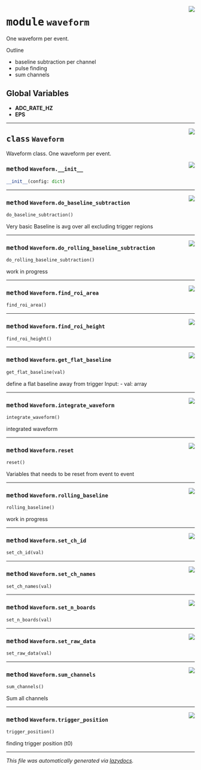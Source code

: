 <!-- markdownlint-disable -->

<a href="../../src/waveform.py#L0"><img align="right" style="float:right;" src="https://img.shields.io/badge/-source-cccccc?style=flat-square"></a>

# <kbd>module</kbd> `waveform`
One waveform per event. 

Outline 
- baseline subtraction per channel 
- pulse finding 
- sum channels 

**Global Variables**
---------------
- **ADC_RATE_HZ**
- **EPS**


---

<a href="../../src/waveform.py#L23"><img align="right" style="float:right;" src="https://img.shields.io/badge/-source-cccccc?style=flat-square"></a>

## <kbd>class</kbd> `Waveform`
Waveform class. One waveform per event. 

<a href="../../src/waveform.py#L27"><img align="right" style="float:right;" src="https://img.shields.io/badge/-source-cccccc?style=flat-square"></a>

### <kbd>method</kbd> `Waveform.__init__`

```python
__init__(config: dict)
```








---

<a href="../../src/waveform.py#L89"><img align="right" style="float:right;" src="https://img.shields.io/badge/-source-cccccc?style=flat-square"></a>

### <kbd>method</kbd> `Waveform.do_baseline_subtraction`

```python
do_baseline_subtraction()
```

Very basic Baseline is avg over all excluding trigger regions 

---

<a href="../../src/waveform.py#L143"><img align="right" style="float:right;" src="https://img.shields.io/badge/-source-cccccc?style=flat-square"></a>

### <kbd>method</kbd> `Waveform.do_rolling_baseline_subtraction`

```python
do_rolling_baseline_subtraction()
```

work in progress 

---

<a href="../../src/waveform.py#L147"><img align="right" style="float:right;" src="https://img.shields.io/badge/-source-cccccc?style=flat-square"></a>

### <kbd>method</kbd> `Waveform.find_roi_area`

```python
find_roi_area()
```





---

<a href="../../src/waveform.py#L164"><img align="right" style="float:right;" src="https://img.shields.io/badge/-source-cccccc?style=flat-square"></a>

### <kbd>method</kbd> `Waveform.find_roi_height`

```python
find_roi_height()
```





---

<a href="../../src/waveform.py#L76"><img align="right" style="float:right;" src="https://img.shields.io/badge/-source-cccccc?style=flat-square"></a>

### <kbd>method</kbd> `Waveform.get_flat_baseline`

```python
get_flat_baseline(val)
```

define a flat baseline away from trigger Input: 
    - val: array 

---

<a href="../../src/waveform.py#L122"><img align="right" style="float:right;" src="https://img.shields.io/badge/-source-cccccc?style=flat-square"></a>

### <kbd>method</kbd> `Waveform.integrate_waveform`

```python
integrate_waveform()
```

integrated waveform 

---

<a href="../../src/waveform.py#L45"><img align="right" style="float:right;" src="https://img.shields.io/badge/-source-cccccc?style=flat-square"></a>

### <kbd>method</kbd> `Waveform.reset`

```python
reset()
```

Variables that needs to be reset from event to event 

---

<a href="../../src/waveform.py#L129"><img align="right" style="float:right;" src="https://img.shields.io/badge/-source-cccccc?style=flat-square"></a>

### <kbd>method</kbd> `Waveform.rolling_baseline`

```python
rolling_baseline()
```

work in progress 

---

<a href="../../src/waveform.py#L61"><img align="right" style="float:right;" src="https://img.shields.io/badge/-source-cccccc?style=flat-square"></a>

### <kbd>method</kbd> `Waveform.set_ch_id`

```python
set_ch_id(val)
```





---

<a href="../../src/waveform.py#L59"><img align="right" style="float:right;" src="https://img.shields.io/badge/-source-cccccc?style=flat-square"></a>

### <kbd>method</kbd> `Waveform.set_ch_names`

```python
set_ch_names(val)
```





---

<a href="../../src/waveform.py#L57"><img align="right" style="float:right;" src="https://img.shields.io/badge/-source-cccccc?style=flat-square"></a>

### <kbd>method</kbd> `Waveform.set_n_boards`

```python
set_n_boards(val)
```





---

<a href="../../src/waveform.py#L63"><img align="right" style="float:right;" src="https://img.shields.io/badge/-source-cccccc?style=flat-square"></a>

### <kbd>method</kbd> `Waveform.set_raw_data`

```python
set_raw_data(val)
```





---

<a href="../../src/waveform.py#L108"><img align="right" style="float:right;" src="https://img.shields.io/badge/-source-cccccc?style=flat-square"></a>

### <kbd>method</kbd> `Waveform.sum_channels`

```python
sum_channels()
```

Sum all channels 

---

<a href="../../src/waveform.py#L68"><img align="right" style="float:right;" src="https://img.shields.io/badge/-source-cccccc?style=flat-square"></a>

### <kbd>method</kbd> `Waveform.trigger_position`

```python
trigger_position()
```

finding trigger position (t0) 




---

_This file was automatically generated via [lazydocs](https://github.com/ml-tooling/lazydocs)._
